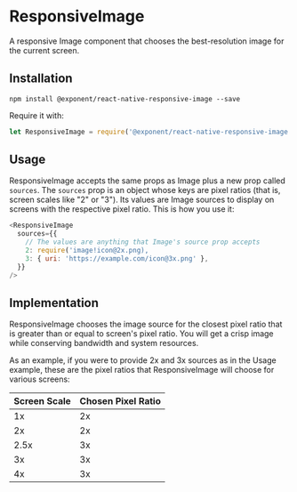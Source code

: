 # ResponsiveImage
A responsive Image component that chooses the best-resolution image for the current screen.

## Installation

```
npm install @exponent/react-native-responsive-image --save
```

Require it with:

```js
let ResponsiveImage = require('@exponent/react-native-responsive-image');
```

## Usage

ResponsiveImage accepts the same props as Image plus a new prop called `sources`. The `sources` prop is an object whose keys are pixel ratios (that is, screen scales like "2" or "3"). Its values are Image sources to display on screens with the respective pixel ratio. This is how you use it:

```js
<ResponsiveImage
  sources={{
    // The values are anything that Image's source prop accepts
    2: require('image!icon@2x.png),
    3: { uri: 'https://example.com/icon@3x.png' },
  }}
/>
```

## Implementation

ResponsiveImage chooses the image source for the closest pixel ratio that is greater than or equal to screen's pixel ratio. You will get a crisp image while conserving bandwidth and system resources.

As an example, if you were to provide 2x and 3x sources as in the Usage example, these are the pixel ratios that ResponsiveImage will choose for various screens:

Screen Scale  | Chosen Pixel Ratio
------------- | ------------------
1x            | 2x
2x            | 2x
2.5x          | 3x
3x            | 3x
4x            | 3x
